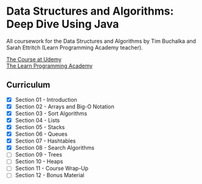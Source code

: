 # Data Structures and Algorithms: Deep Dive Using Java
All coursework for the Data Structures and Algorithms by Tim Buchalka and Sarah Ettritch (Learn Programming Academy teacher).

[The Course at Udemy](https://www.udemy.com/course/data-structures-and-algorithms-deep-dive-using-java)   
[The Learn Programming Academy](http://learnprogramming.academy)

## Curriculum

- [x] Section 01 - Introduction
- [x] Section 02 - Arrays and Big-O Notation
- [x] Section 03 - Sort Algorithms
- [x] Section 04 - Lists
- [x] Section 05 - Stacks
- [x] Section 06 - Queues
- [x] Section 07 - Hashtables
- [x] Section 08 - Search Algorithms
- [ ] Section 09 - Trees
- [ ] Section 10 - Heaps
- [ ] Section 11 - Course Wrap-Up
- [ ] Section 12 - Bonus Material
